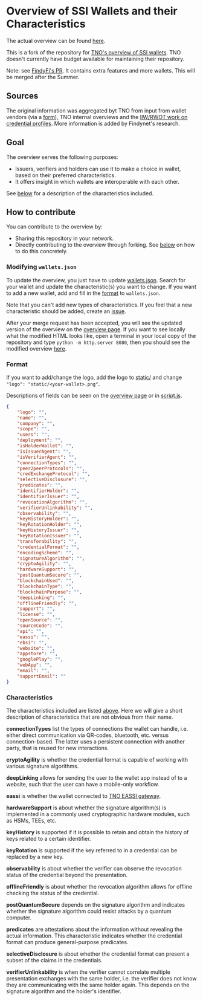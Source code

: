 # Overview of SSI Wallets and their Characteristics

The actual overview can be found [here](https://FindyFi.github.io/wallet-overview/).

This is a fork of the repository for [TNO's overview of SSI wallets](https://github.com/tno-ssi-lab/wallet-overview). TNO doesn't currently have budget available for maintaining their repository.

Note: see [FindyFi's PR](https://github.com/tno-ssi-lab/wallet-overview/pull/3). It contains extra features and more wallets. This will be merged after the Summer.

## Sources
The original information was aggregated byt TNO from input from wallet vendors (via a [form](https://docs.google.com/forms/d/e/1FAIpQLSdM1h1n-LtbaB5ug8YEnT7pfa__2Y4ehhNobdsPdNMA63c4YQ/viewform?usp=sf_link?hl=en)), TNO internal overviews and the [IIW/RWOT work on credential profiles](https://github.com/vcstuff/credential-profile-comparison). More information is added by Findynet's research.

## Goal 
The overview serves the following purposes:
- Issuers, verifiers and holders can use it to make a choice in wallet, based on their preferred characteristics.
- It offers insight in which wallets are interoperable with each other.

See [below](#characteristics) for a description of the characteristics included.

## How to contribute
You can contribute to the overview by:
- Sharing this repository in your network.
- Directly contributing to the overview through forking. See [below](#modifying-json) on how to do this concretely.

<h3 id="modifying-json">Modifying <code>wallets.json</code></h3>

To update the overview, you just have to update [wallets.json](wallets.json). Search for your wallet and update the characteristic(s) you want to change. If you want to add a new wallet, add and fill in the [format](#format) to `wallets.json`.

Note that you can't add new types of characteristics. If you feel that a new characteristic should be added, create an [issue](https://github.com/FindyFi/wallet-overview/issues/new).

After your merge request has been accepted, you will see the updated version of the overview on the [overview page](https://FindyFi.github.io/wallet-overview/). If you want to see locally what the modified HTML looks like, open a terminal in your local copy of the repository and type `python -m http.server 8080`, then you should see the modified overview [here](http://localhost:8080/).

<h3 id="format">Format</h3>

If you want to add/change the logo, add the logo to [static/](static/) and change `"logo": "static/<your-wallet>.png"`.

Descriptions of fields can be seen on the [overview page](https://FindyFi.github.io/wallet-overview/) or in [script.js](script.js).

```json
{
    "logo": "",
    "name": "",
    "company": "",
    "scope": "",
    "users": "",
    "deployment": "",
    "isHolderWallet": "",
    "isIssuerAgent": "",
    "isVerifierAgent": "",
    "connectionTypes": "",
    "peer2peerProtocols": "",
    "credExchangeProtocol": "",
    "selectiveDisclosure": "",
    "predicates": "",
    "identifierHolder": "",
    "identifierIssuer": "",
    "revocationAlgorithm": "",
    "verifierUnlinkability": "",
    "observability": "",
    "keyHistoryHolder": "",
    "keyRotationHolder": "",
    "keyHistoryIssuer": "",
    "keyRotationIssuer": "",
    "transferability": "",
    "credentialFormat": "",
    "encodingScheme": "",
    "signatureAlgorithm": "",
    "cryptoAgility": "",
    "hardwareSupport": "",
    "postQuantumSecure": "",
    "blockchainUsed": "",
    "blockchainType": "",
    "blockchainPurpose": "",
    "deepLinking": "",
    "offlineFriendly": "",
    "support": "",
    "license": "",
    "openSource": "",
    "sourceCode": "",
    "api": "",
    "eassi": "",
    "ebsi": "",
    "website": "",
    "appstore": "",
    "googlePlay": "",
    "webApp": "",
    "email": "",
    "supportEmail": ""
}
```

<h3 id="characteristics">Characteristics</h3>

The characteristics included are listed [above](#format). Here we will give a short description of characteristics that are not obvious from their name.

**connectionTypes** list the types of connections the wallet can handle, i.e. either direct communication via QR-codes, bluetooth, etc. versus connection-based. The latter uses a persistent connection with another party, that is reused for new interactions.

**cryptoAgility** is whether the credential format is capable of working with various signature algorithms.

**deepLinking** allows for sending the user to the wallet app instead of to a website, such that the user can have a mobile-only workflow.

**eassi** is whether the wallet connected to [TNO EASSI gateway](https://eassi.ssi-lab.nl/).

**hardwareSupport** is about whether the signature algorithm(s) is implemented in a commonly used cryptographic hardware modules, such as HSMs, TEEs, etc.

**keyHistory** is supported if it is possible to retain and obtain the history of keys related to a certain identifier.

**keyRotation** is supported if the key referred to in a credential can be replaced by a new key.

**observability** is about whether the verifier can observe the revocation status of the credential beyond the presentation.

**offlineFriendly** is about whether the revocation algorithm allows for offline checking the status of the credential.

**postQuantumSecure** depends on the signature algorithm and indicates whether the signature algorithm could resist attacks by a quantum computer.

**predicates** are attestations about the information without revealing the actual information. This characteristic indicates whether the credential format can produce general-purpose predicates.

**selectiveDisclosure** is about whether the credential format can present a subset of the claims in the credentials.

**verifierUnlinkability** is when the verifier cannot correlate multiple presentation exchanges with the same holder, i.e. the verifier does not know they are communicating with the same holder again. This depends on the signature algorithm and the holder's identifier.

